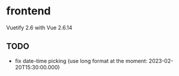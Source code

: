 # frontend

Vuetify 2.6 with Vue 2.6.14



## TODO
- fix date-time picking (use long format at the moment: 2023-02-20T15:30:00.000)